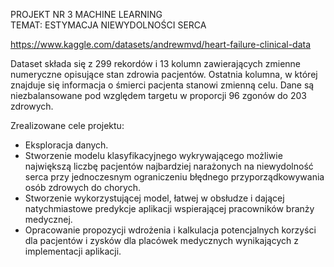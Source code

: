 PROJEKT NR 3 MACHINE LEARNING <br>
TEMAT: ESTYMACJA NIEWYDOLNOŚCI SERCA

https://www.kaggle.com/datasets/andrewmvd/heart-failure-clinical-data

Dataset składa się z 299 rekordów i 13 kolumn zawierających zmienne numeryczne opisujące stan zdrowia pacjentów. 
Ostatnia kolumna, w której znajduje się informacja o śmierci pacjenta stanowi zmienną celu. Dane są niezbalansowane pod względem targetu w proporcji 96 zgonów do 203 zdrowych. 

Zrealizowane cele projektu:
* Eksploracja danych.
* Stworzenie modelu klasyfikacyjnego wykrywającego możliwie największą liczbę pacjentów najbardziej narażonych na niewydolność serca przy jednoczesnym ograniczeniu błędnego przyporządkowywania osób zdrowych do chorych. 
* Stworzenie wykorzystującej model, łatwej w obsłudze i dającej natychmiastowe predykcje aplikacji wspierającej pracowników branży medycznej.
* Opracowanie propozycji wdrożenia i kalkulacja potencjalnych korzyści dla pacjentów i zysków dla placówek medycznych wynikających z implementacji aplikacji.

